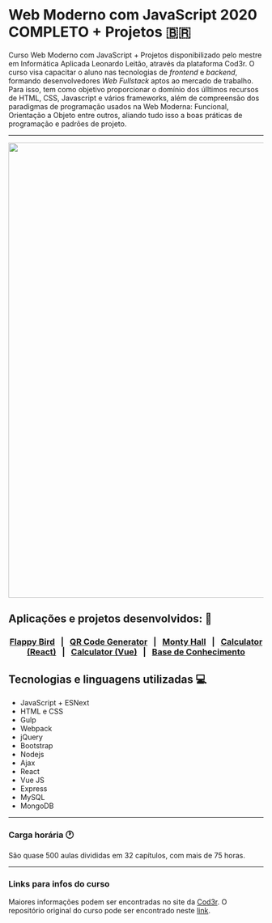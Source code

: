 # Web Moderno com JavaScript 2020 COMPLETO + Projetos :brazil:

Curso Web Moderno com JavaScript + Projetos disponibilizado pelo mestre em Informática Aplicada Leonardo Leitão, através da plataforma Cod3r. O curso visa capacitar o aluno nas tecnologias de _frontend_ e _backend_, formando desenvolvedores _Web Fullstack_ aptos ao mercado de trabalho. Para isso, tem como objetivo proporcionar o domínio dos úlltimos recursos de HTML, CSS, Javascript e vários frameworks, além de compreensão dos paradigmas de programação usados na Web Moderna: Funcional, Orientação a Objeto entre outros, aliando tudo isso a boas práticas de programação e padrões de projeto.

<hr>
<p align="center">
 <img width="900px" src="https://github.com/abraao69" />
</p>

## Aplicações e projetos desenvolvidos: :rocket:

### <p align="center"><a href="https://github.com/ChristopherHauschild/flappy-bird-project">Flappy Bird<a> &nbsp; | &nbsp; <a href="https://github.com/ChristopherHauschild/qr-code-generator-vue.js">QR Code Generator</a> &nbsp; | &nbsp; <a href="https://github.com/ChristopherHauschild/app-monty-hall-vue.js">Monty Hall</a> &nbsp; | &nbsp; <a href="https://github.com/ChristopherHauschild/projeto-calculadora-react">Calculator (React)</a> &nbsp; | &nbsp; <a href="https://github.com/ChristopherHauschild/projeto-calculadora-vueJS">Calculator (Vue)</a> &nbsp; | &nbsp; <a href="https://github.com/ChristopherHauschild/projeto-base-conhecimento-cod3r">Base de Conhecimento</a></p>

## Tecnologias e linguagens utilizadas :computer:

<ul>
  <li> JavaScript + ESNext</li>
  <li> HTML e  CSS</li>
  <li> Gulp</li>
  <li> Webpack</li>
  <li> jQuery</li>
  <li> Bootstrap</li>
  <li> Nodejs</li>
  <li> Ajax</li>
  <li> React</li>
  <li> Vue JS</li>
  <li> Express</li>
  <li> MySQL</li>
  <li> MongoDB</li>
</ul>

<hr>

### Carga horária :clock1:

São quase 500 aulas divididas em 32 capítulos, com mais de 75 horas.

<hr>

### Links para infos do curso

Maiores informações podem ser encontradas no site da <a href='https://www.cod3r.com.br/courses/web-moderno'>Cod3r</a>.
O repositório original do curso pode ser encontrado neste <a href='https://github.com/cod3rcursos/web-moderno'>link</a>.
